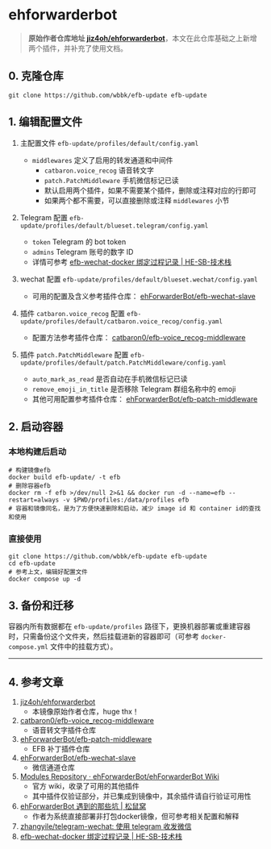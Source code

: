 # ehforwarderbot

> **原始作者仓库地址 [jiz4oh/ehforwarderbot](https://github.com/jiz4oh/ehforwarderbot)**，本文在此仓库基础之上新增两个插件，并补充了使用文档。

## 0. 克隆仓库

```shell
git clone https://github.com/wbbk/efb-update efb-update
```

## 1. 编辑配置文件

1. 主配置文件 `efb-update/profiles/default/config.yaml`
    - `middlewares` 定义了启用的转发通道和中间件
        - `catbaron.voice_recog` 语音转文字
        - `patch.PatchMiddleware` 手机微信标记已读
        - 默认启用两个插件，如果不需要某个插件，删除或注释对应的行即可
        - 如果两个都不需要，可以直接删除或注释 `middlewares` 小节

2. Telegram 配置 `efb-update/profiles/default/blueset.telegram/config.yaml`
    - `token` Telegram 的 bot token
    - `admins` Telegram 账号的数字 ID
    - 详情可参考 [efb-wechat-docker 绑定过程记录 | HE-SB-技术栈](https://tech.he-sb.top/posts/usage-of-efbwechat-docker/)

3. wechat 配置 `efb-update/profiles/default/blueset.wechat/config.yaml`
    - 可用的配置及含义参考插件仓库： [ehForwarderBot/efb-wechat-slave](https://github.com/ehForwarderBot/efb-wechat-slave?tab=readme-ov-file#%E5%AE%9E%E9%AA%8C%E5%8A%9F%E8%83%BD)

4. 插件 `catbaron.voice_recog` 配置 `efb-update/profiles/default/catbaron.voice_recog/config.yaml`
    - 配置方法参考插件仓库： [catbaron0/efb-voice_recog-middleware](https://github.com/catbaron0/efb-voice_recog-middleware)

5. 插件 `patch.PatchMiddleware` 配置 `efb-update/profiles/default/patch.PatchMiddleware/config.yaml`
    - `auto_mark_as_read` 是否自动在手机微信标记已读
    - `remove_emoji_in_title` 是否移除 Telegram 群组名称中的 emoji
    - 其他可用配置参考插件仓库： [ehForwarderBot/efb-patch-middleware](https://github.com/ehForwarderBot/efb-patch-middleware)

## 2. 启动容器

### 本地构建后启动

```shell
# 构建镜像efb
docker build efb-update/ -t efb
# 删除容器efb
docker rm -f efb >/dev/null 2>&1 && docker run -d --name=efb --restart=always -v $PWD/profiles:/data/profiles efb
# 容器和镜像同名，是为了方便快速删除和启动，减少 image id 和 container id的查找和使用
```

### 直接使用

```shell
git clone https://github.com/wbbk/efb-update efb-update
cd efb-update
# 参考上文，编辑好配置文件
docker compose up -d
```

## 3. 备份和迁移

容器内所有数据都在 `efb-update/profiles` 路径下，更换机器部署或重建容器时，只需备份这个文件夹，然后挂载进新的容器即可（可参考 `docker-compose.yml` 文件中的挂载方式）。

---

## 4. 参考文章

1. [jiz4oh/ehforwarderbot](https://github.com/jiz4oh/ehforwarderbot)
    - 本镜像原始作者仓库，huge thx！
2. [catbaron0/efb-voice_recog-middleware](https://github.com/catbaron0/efb-voice_recog-middleware)
    - 语音转文字插件仓库
3. [ehForwarderBot/efb-patch-middleware](https://github.com/ehForwarderBot/efb-patch-middleware)
    - EFB 补丁插件仓库
4. [ehForwarderBot/efb-wechat-slave](https://github.com/ehForwarderBot/efb-wechat-slave)
    - 微信通道仓库
5. [Modules Repository · ehForwarderBot/ehForwarderBot Wiki](https://github.com/ehForwarderBot/ehForwarderBot/wiki/Modules-Repository)
    - 官方 wiki，收录了可用的其他插件
    - 其中插件仅验证部分，并已集成到镜像中，其余插件请自行验证可用性
6. [ehForwarderBot 遇到的那些坑 | 松鼠窝](https://blog.shzxm.com/2020/12/31/efb/)
    - 作者为系统直接部署非打包docker镜像，但可参考相关配置和解释
7. [zhangyile/telegram-wechat: 使用 telegram 收发微信](https://github.com/zhangyile/telegram-wechat)
8. [efb-wechat-docker 绑定过程记录 | HE-SB-技术栈](https://tech.he-sb.top/posts/usage-of-efbwechat-docker/)
